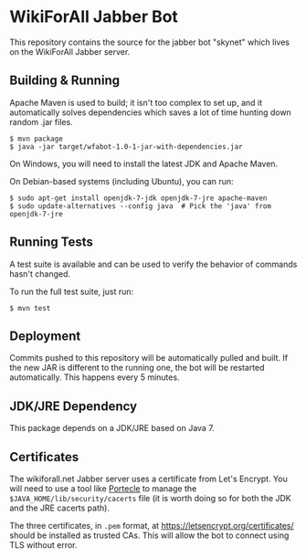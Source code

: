 # WikiForAll Jabber Bot

This repository contains the source for the jabber bot "skynet" which lives on the WikiForAll
Jabber server.

## Building & Running

Apache Maven is used to build; it isn't too complex to set up, and it automatically solves
dependencies which saves a lot of time hunting down random .jar files.

    $ mvn package
	$ java -jar target/wfabot-1.0-1-jar-with-dependencies.jar

On Windows, you will need to install the latest JDK and Apache Maven.

On Debian-based systems (including Ubuntu), you can run:

    $ sudo apt-get install openjdk-7-jdk openjdk-7-jre apache-maven
	$ sudo update-alternatives --config java  # Pick the 'java' from openjdk-7-jre

## Running Tests

A test suite is available and can be used to verify the behavior of commands hasn't changed.

To run the full test suite, just run:

    $ mvn test

## Deployment

Commits pushed to this repository will be automatically pulled and built. If the new JAR is
different to the running one, the bot will be restarted automatically. This happens every 5
minutes.

## JDK/JRE Dependency

This package depends on a JDK/JRE based on Java 7.

## Certificates

The wikiforall.net Jabber server uses a certificate from Let's Encrypt. You will need to use
a tool like [Portecle](https://sourceforge.net/projects/portecle/files/latest/download) to
manage the `$JAVA_HOME/lib/security/cacerts` file (it is worth doing so for both the JDK
and the JRE cacerts path).

The three certificates, in `.pem` format, at https://letsencrypt.org/certificates/ should be
installed as trusted CAs. This will allow the bot to connect using TLS without error.